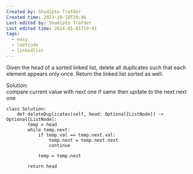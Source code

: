```yaml
---
Created by: Shudipto Trafder
Created time: 2023-10-18T20:46
Last edited by: Shudipto Trafder
Last edited time: 2024-01-01T19:41
tags:
  - easy
  - leetcode
  - linkedlist
---
```

Given the head of a sorted linked list, delete all duplicates such that each element appears only once. Return the linked list sorted as well.

Solution:  
compare current value with next one if same then update to the next next one  

```Plain
class Solution:
    def deleteDuplicates(self, head: Optional[ListNode]) -> Optional[ListNode]:
        temp = head
        while temp.next:
            if temp.val == temp.next.val:
                temp.next = temp.next.next
                continue

            temp = temp.next

        return head

```